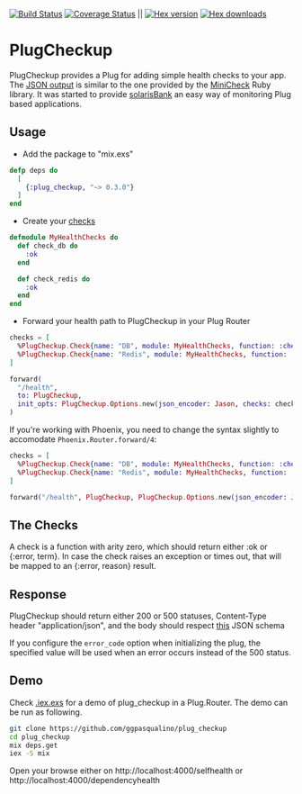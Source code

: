 [![Build Status](https://travis-ci.org/ggpasqualino/plug_checkup.svg?branch=master)](https://travis-ci.org/ggpasqualino/plug_checkup)
[![Coverage Status](https://coveralls.io/repos/github/ggpasqualino/plug_checkup/badge.svg?branch=master)](https://coveralls.io/github/ggpasqualino/plug_checkup?branch=master)
||
[![Hex version](https://img.shields.io/hexpm/v/plug_checkup.svg)](https://hex.pm/packages/plug_checkup)
[![Hex downloads](https://img.shields.io/hexpm/dt/plug_checkup.svg)](https://hex.pm/packages/plug_checkup)

# PlugCheckup

PlugCheckup provides a Plug for adding simple health checks to your app. The [JSON output](#response) is similar to the one provided by the [MiniCheck](https://github.com/workshare/mini-check) Ruby library. It was started to provide [solarisBank](https://www.solarisbank.de/en/) an easy way of monitoring Plug based applications.

## Usage

- Add the package to "mix.exs"
```elixir
defp deps do
  [
    {:plug_checkup, "~> 0.3.0"}
  ]
end
```

- Create your [checks](#the-checks)
```elixir
defmodule MyHealthChecks do
  def check_db do
    :ok
  end

  def check_redis do
    :ok
  end
end
```

- Forward your health path to PlugCheckup in your Plug Router
```elixir
checks = [
  %PlugCheckup.Check{name: "DB", module: MyHealthChecks, function: :check_db},
  %PlugCheckup.Check{name: "Redis", module: MyHealthChecks, function: :check_redis}
]

forward(
  "/health",
  to: PlugCheckup,
  init_opts: PlugCheckup.Options.new(json_encoder: Jason, checks: checks)
)
```

If you're working with Phoenix, you need to change the syntax slightly to
accomodate `Phoenix.Router.forward/4`:

```elixir
checks = [
  %PlugCheckup.Check{name: "DB", module: MyHealthChecks, function: :check_db},
  %PlugCheckup.Check{name: "Redis", module: MyHealthChecks, function: :check_redis}
]

forward("/health", PlugCheckup, PlugCheckup.Options.new(json_encoder: Jason, checks: checks))
```

## The Checks
A check is a function with arity zero, which should return either :ok or {:error, term}. In case the check raises an exception or times out, that will be mapped to an {:error, reason} result.

## Response

PlugCheckup should return either 200 or 500 statuses, Content-Type header "application/json", and the body should respect [this](priv/schemas/health_check_response.json) JSON schema

If you configure the `error_code` option when initializing the plug, the specified value will be used when an error occurs instead of the 500 status.

## Demo

Check [.iex.exs](.iex.exs) for a demo of plug_checkup in a Plug.Router. The demo can be run as following.
```sh
git clone https://github.com/ggpasqualino/plug_checkup
cd plug_checkup
mix deps.get
iex -S mix
```
Open your browse either on http://localhost:4000/selfhealth or http://localhost:4000/dependencyhealth

